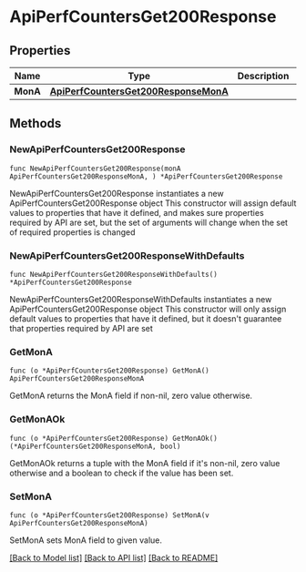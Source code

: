 # ApiPerfCountersGet200Response

## Properties

Name | Type | Description | Notes
------------ | ------------- | ------------- | -------------
**MonA** | [**ApiPerfCountersGet200ResponseMonA**](ApiPerfCountersGet200ResponseMonA.md) |  | 

## Methods

### NewApiPerfCountersGet200Response

`func NewApiPerfCountersGet200Response(monA ApiPerfCountersGet200ResponseMonA, ) *ApiPerfCountersGet200Response`

NewApiPerfCountersGet200Response instantiates a new ApiPerfCountersGet200Response object
This constructor will assign default values to properties that have it defined,
and makes sure properties required by API are set, but the set of arguments
will change when the set of required properties is changed

### NewApiPerfCountersGet200ResponseWithDefaults

`func NewApiPerfCountersGet200ResponseWithDefaults() *ApiPerfCountersGet200Response`

NewApiPerfCountersGet200ResponseWithDefaults instantiates a new ApiPerfCountersGet200Response object
This constructor will only assign default values to properties that have it defined,
but it doesn't guarantee that properties required by API are set

### GetMonA

`func (o *ApiPerfCountersGet200Response) GetMonA() ApiPerfCountersGet200ResponseMonA`

GetMonA returns the MonA field if non-nil, zero value otherwise.

### GetMonAOk

`func (o *ApiPerfCountersGet200Response) GetMonAOk() (*ApiPerfCountersGet200ResponseMonA, bool)`

GetMonAOk returns a tuple with the MonA field if it's non-nil, zero value otherwise
and a boolean to check if the value has been set.

### SetMonA

`func (o *ApiPerfCountersGet200Response) SetMonA(v ApiPerfCountersGet200ResponseMonA)`

SetMonA sets MonA field to given value.



[[Back to Model list]](../README.md#documentation-for-models) [[Back to API list]](../README.md#documentation-for-api-endpoints) [[Back to README]](../README.md)


